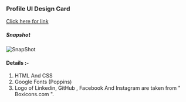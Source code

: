 
### Profile UI Design Card

[Click here for link](https://profile-design-2v27.vercel.app/)

##### Snapshot

![SnapShot](https://github.com/user-attachments/assets/1c9c13fb-816d-4c43-aa32-0c479e01e075)

#### Details :-
1) HTML And CSS
2) Google Fonts (Poppins)
3) Logo of Linkedin, GitHub , Facebook And Instagram are taken from " Boxicons.com ".  

